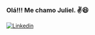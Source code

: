 ### Olá!!! Me chamo Juliel. ✌️😆

[![Linkedin](https://img.shields.io/badge/LinkedIn-0077B5?style=for-the-badge&logo=linkedin&logoColor=white)](www.linkedin.com/in/juliel-vieira-66669ba6)
